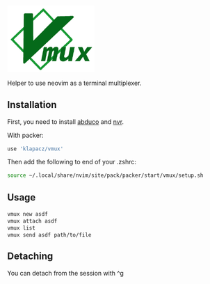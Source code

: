 <img src="vmux.png" alt="vmux logo" width="200"/>

Helper to use neovim as a terminal multiplexer.

## Installation
First, you need to install [abduco](https://github.com/martanne/abduco) and [nvr](https://github.com/mhinz/neovim-remote).

With packer:
```lua
use 'klapacz/vmux'
```

Then add the following to end of your .zshrc:
```zsh
source ~/.local/share/nvim/site/pack/packer/start/vmux/setup.sh
```

## Usage
```
vmux new asdf
vmux attach asdf
vmux list
vmux send asdf path/to/file
```

## Detaching
You can detach from the session with ^g

